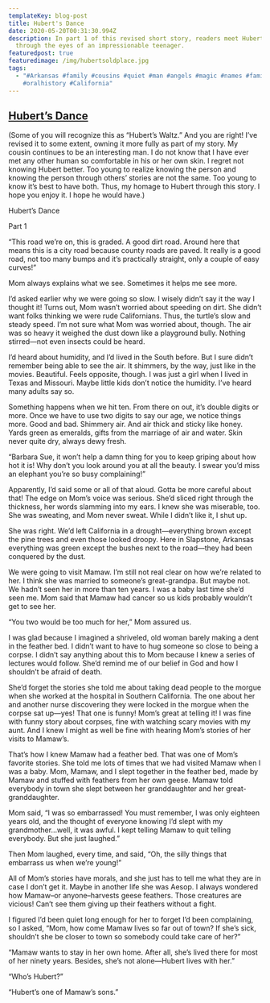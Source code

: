 ```yaml
---
templateKey: blog-post
title: Hubert's Dance
date: 2020-05-20T00:31:30.994Z
description: In part 1 of this revised short story, readers meet Hubert, as seen
  through the eyes of an impressionable teenager.
featuredpost: true
featuredimage: /img/hubertsoldplace.jpg
tags:
  - "#Arkansas #family #cousins #quiet #man #angels #magic #names #familystories
    #oralhistory #California"
---
```

<!--StartFragment-->

## [Hubert’s Dance](https://barbaramelton.wordpress.com/2018/04/08/huberts-dance/)

(Some of you will recognize this as “Hubert’s Waltz.” And you are right! I’ve revised it to some extent, owning it more fully as part of my story. My cousin continues to be an interesting man. I do not know that I have ever met any other human so comfortable in his or her own skin. I regret not knowing Hubert better. Too young to realize knowing the person and knowing the person through others’ stories are not the same. Too young to know it’s best to have both. Thus, my homage to Hubert through this story. I hope you enjoy it. I hope he would have.)

Hubert’s Dance

Part 1

“This road we’re on, this is graded. A good dirt road. Around here that means this is a city road because county roads are paved. It really is a good road, not too many bumps and it’s practically straight, only a couple of easy curves!”

Mom always explains what we see. Sometimes it helps me see more.

I’d asked earlier why we were going so slow. I wisely didn’t say it the way I thought it! Turns out, Mom wasn’t worried about speeding on dirt. She didn’t want folks thinking we were rude Californians. Thus, the turtle’s slow and steady speed. I’m not sure what Mom was worried about, though. The air was so heavy it weighed the dust down like a playground bully. Nothing stirred—not even insects could be heard.

I’d heard about humidity, and I’d lived in the South before. But I sure didn’t remember being able to see the air. It shimmers, by the way, just like in the movies. Beautiful. Feels opposite, though. I was just a girl when I lived in Texas and Missouri. Maybe little kids don’t notice the humidity. I’ve heard many adults say so.

Something happens when we hit ten. From there on out, it’s double digits or more. Once we have to use two digits to say our age, we notice things more. Good and bad. Shimmery air. And air thick and sticky like honey. Yards green as emeralds, gifts from the marriage of air and water. Skin never quite dry, always dewy fresh.

“Barbara Sue, it won’t help a damn thing for you to keep griping about how hot it is! Why don’t you look around you at all the beauty. I swear you’d miss an elephant you’re so busy complaining!”

Apparently, I’d said some or all of that aloud. Gotta be more careful about that! The edge on Mom’s voice was serious. She’d sliced right through the thickness, her words slamming into my ears. I knew she was miserable, too. She was sweating, and Mom never sweat. While I didn’t like it, I shut up.

She was right. We’d left California in a drought—everything brown except the pine trees and even those looked droopy. Here in Slapstone, Arkansas everything was green except the bushes next to the road—they had been conquered by the dust.

We were going to visit Mamaw. I’m still not real clear on how we’re related to her. I think she was married to someone’s great-grandpa. But maybe not. We hadn’t seen her in more than ten years. I was a baby last time she’d seen me. Mom said that Mamaw had cancer so us kids probably wouldn’t get to see her.

“You two would be too much for her,” Mom assured us.

I was glad because I imagined a shriveled, old woman barely making a dent in the feather bed. I didn’t want to have to hug someone so close to being a corpse. I didn’t say anything about this to Mom because I knew a series of lectures would follow. She’d remind me of our belief in God and how I shouldn’t be afraid of death.

She’d forget the stories she told me about taking dead people to the morgue when she worked at the hospital in Southern California. The one about her and another nurse discovering they were locked in the morgue when the corpse sat up—yes! That one is funny! Mom’s great at telling it! I was fine with funny story about corpses, fine with watching scary movies with my aunt. And I knew I might as well be fine with hearing Mom’s stories of her visits to Mamaw’s.

That’s how I knew Mamaw had a feather bed. That was one of Mom’s favorite stories. She told me lots of times that we had visited Mamaw when I was a baby. Mom, Mamaw, and I slept together in the feather bed, made by Mamaw and stuffed with feathers from her own geese. Mamaw told everybody in town she slept between her granddaughter and her great-granddaughter.

Mom said, “I was so embarrassed! You must remember, I was only eighteen years old, and the thought of everyone knowing I’d slept with my grandmother…well, it was awful. I kept telling Mamaw to quit telling everybody. But she just laughed.”

Then Mom laughed, every time, and said, “Oh, the silly things that embarrass us when we’re young!”

All of Mom’s stories have morals, and she just has to tell me what they are in case I don’t get it. Maybe in another life she was Aesop. I always wondered how Mamaw–or anyone–harvests geese feathers. Those creatures are vicious! Can’t see them giving up their feathers without a fight.

I figured I’d been quiet long enough for her to forget I’d been complaining, so I asked, “Mom, how come Mamaw lives so far out of town? If she’s sick, shouldn’t she be closer to town so somebody could take care of her?”

“Mamaw wants to stay in her own home. After all, she’s lived there for most of her ninety years. Besides, she’s not alone—Hubert lives with her.”

“Who’s Hubert?”

“Hubert’s one of Mamaw’s sons.”